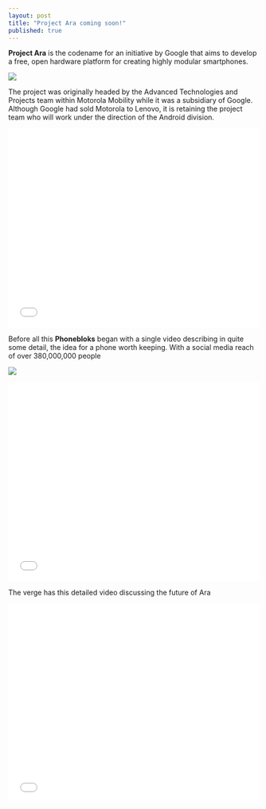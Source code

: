 ```yaml
---
layout: post
title: "Project Ara coming soon!"
published: true
---
```


**Project Ara** is the codename for an initiative by Google that aims to develop a free, open hardware platform for creating highly modular smartphones.

![](https://lh4.googleusercontent.com/-RI3MNmfrymU/VEQPEK-hqvI/AAAAAAAAD-M/pgjX92fXmMA/w650-h365-no/Project-ara.jpg)

The project was originally headed by the Advanced Technologies and Projects team within Motorola Mobility while it was a subsidiary of Google. Although Google had sold Motorola to Lenovo, it is retaining the project team who will work under the direction of the Android division.

<iframe width="100%" height="400" src="//www.youtube.com/embed/PQqudiUdGuo" frameborder="0" allowfullscreen></iframe>



Before all this **Phonebloks** began with a single video describing in quite some detail, the idea for a phone worth keeping. With a social media reach of over 380,000,000 people

![](https://lh3.googleusercontent.com/-vu6XePF9Ox4/VEQPEICnMQI/AAAAAAAAD-Q/gDcOZ0Zjmiw/w1042-h586-no/Project-ara2.jpg)


<iframe width="100%" height="400" src="//www.youtube.com/embed/4KmewIC-eV4" frameborder="0" allowfullscreen></iframe>

The verge has this detailed video discussing the future of Ara

<iframe width="100%" height="400" src="//www.youtube.com/embed/PQqudiUdGuo" frameborder="0" allowfullscreen></iframe>